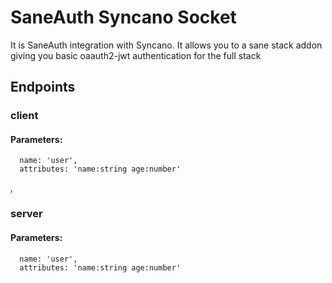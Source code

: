 # SaneAuth Syncano Socket

It is SaneAuth integration with Syncano. It allows you to a sane stack addon giving you basic oaauth2-jwt authentication for the full stack

## Endpoints

### client

#### Parameters:

      name: 'user',
      attributes: 'name:string age:number'

,
### server

#### Parameters:

      name: 'user',
      attributes: 'name:string age:number'

